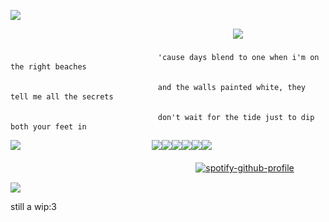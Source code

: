 ![](https://64.media.tumblr.com/29aa695ed02a2247bb07211e2364a741/2967e7f804e4acb6-2e/s2048x3072/6a276a8744d8b96176fed4c617c1ffba4b597819.pnj)

ㅤㅤㅤㅤㅤㅤㅤㅤㅤㅤㅤㅤㅤㅤㅤㅤㅤㅤ ㅤㅤㅤㅤㅤㅤㅤㅤㅤ ![](https://komarev.com/ghpvc/?username=sohodolls&color=b59683&label=ρrofιᥣᥱ+vιᥱws)

ㅤㅤㅤㅤㅤㅤㅤㅤㅤㅤㅤㅤㅤㅤㅤㅤㅤㅤ `'cause days blend to one when i'm on the right beaches`

ㅤㅤㅤㅤㅤㅤㅤㅤㅤㅤㅤㅤㅤㅤㅤㅤㅤㅤ `and the walls painted white, they tell me all the secrets`

ㅤㅤㅤㅤㅤㅤㅤㅤㅤㅤㅤㅤㅤㅤㅤㅤㅤㅤ `don't wait for the tide just to dip both your feet in`

![](https://files.catbox.moe/zalgv2.gif)ㅤㅤㅤㅤㅤㅤㅤㅤㅤㅤㅤㅤㅤㅤㅤㅤ ![](https://64.media.tumblr.com/3fe88a3f2b85c99b5cb619abbd8bb79f/66eff9bff5b6d93a-76/s100x200/cb4bf09ac6977b2e64ea4b18f52cdda5e305f5b9.pnj)![](https://64.media.tumblr.com/271076d3365db56aeda7f2d2dd7ab5d0/66eff9bff5b6d93a-89/s100x200/cbf8ef4bcc29a133442542734579f4e6a45bc5ca.pnj)![](https://64.media.tumblr.com/4960b2353a9e5ac1df0b3e8da0c539a7/66eff9bff5b6d93a-61/s100x200/1aa1432d2da826c51143ce8e65363afd65b4d87d.gif)![](https://64.media.tumblr.com/2c95c10afa093d838dfa70ce42b53694/66eff9bff5b6d93a-33/s100x200/1fa2a808f54d5fd84349983c4319092ef0403253.gif)![](https://64.media.tumblr.com/55f6d41e47912c9ad5328877046b0c23/66eff9bff5b6d93a-ef/s100x200/ffc58e97d4a5fd1310b4925a8d1506ed6468e942.pnj)![](https://64.media.tumblr.com/c663c2c3ed8b09236b3063a0f6b64dba/66eff9bff5b6d93a-d8/s100x200/5498c6694c127c2d3ee6008b01ab2607062633b7.pnj)

ㅤㅤㅤㅤㅤㅤㅤㅤㅤㅤㅤㅤㅤㅤㅤㅤㅤㅤㅤㅤㅤㅤㅤ[![spotify-github-profile](https://spotify-github-profile.kittinanx.com/api/view?uid=31fervdbs2otbilqygeebazqbjdm&cover_image=true&theme=novatorem&show_offline=false&background_color=000000&interchange=false&bar_color=53b14f&bar_color_cover=false)](https://github.com/kittinan/spotify-github-profile)

![](https://64.media.tumblr.com/29aa695ed02a2247bb07211e2364a741/2967e7f804e4acb6-2e/s2048x3072/6a276a8744d8b96176fed4c617c1ffba4b597819.pnj)




still a wip:3
